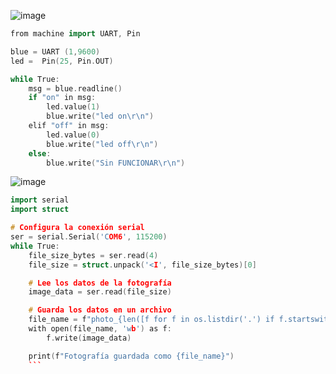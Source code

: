 ![image](https://github.com/JorgeGutierrez-TEC/PicoW-TEC/assets/147577271/1ec79e8d-ed48-4709-a1b4-16e60915bf13)

```cpp
from machine import UART, Pin

blue = UART (1,9600)
led =  Pin(25, Pin.OUT)

while True:
    msg = blue.readline()
    if "on" in msg:
        led.value(1)
        blue.write("led on\r\n")
    elif "off" in msg:
        led.value(0)
        blue.write("led off\r\n")
    else:
        blue.write("Sin FUNCIONAR\r\n")
```

        


![image](https://github.com/JorgeGutierrez-TEC/PicoW-TEC/assets/147577271/4de5dea8-b860-4ad0-9ae0-829fb20e3398)


```cpp
import serial
import struct

# Configura la conexión serial
ser = serial.Serial('COM6', 115200)  
while True:
    file_size_bytes = ser.read(4)
    file_size = struct.unpack('<I', file_size_bytes)[0]

    # Lee los datos de la fotografía
    image_data = ser.read(file_size)

    # Guarda los datos en un archivo
    file_name = f"photo_{len([f for f in os.listdir('.') if f.startswith('photo_')])}.jpg"
    with open(file_name, 'wb') as f:
        f.write(image_data)

    print(f"Fotografía guardada como {file_name}")
    ```
